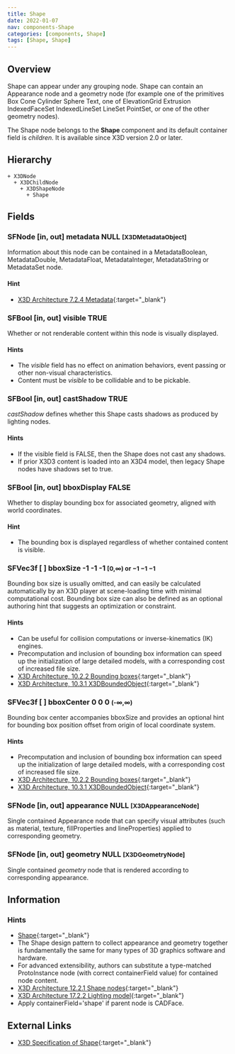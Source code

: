 ```yaml
---
title: Shape
date: 2022-01-07
nav: components-Shape
categories: [components, Shape]
tags: [Shape, Shape]
---
```

<style>
.post h3 {
  word-spacing: 0.2em;
}
</style>

## Overview

Shape can appear under any grouping node. Shape can contain an Appearance node and a geometry node (for example one of the primitives Box Cone Cylinder Sphere Text, one of ElevationGrid Extrusion IndexedFaceSet IndexedLineSet LineSet PointSet, or one of the other geometry nodes).

The Shape node belongs to the **Shape** component and its default container field is *children.* It is available since X3D version 2.0 or later.

## Hierarchy

```
+ X3DNode
  + X3DChildNode
    + X3DShapeNode
      + Shape
```

## Fields

### SFNode [in, out] **metadata** NULL <small>[X3DMetadataObject]</small>

Information about this node can be contained in a MetadataBoolean, MetadataDouble, MetadataFloat, MetadataInteger, MetadataString or MetadataSet node.

#### Hint

- [X3D Architecture 7.2.4 Metadata](https://www.web3d.org/specifications/X3Dv4Draft/ISO-IEC19775-1v4-CD1/Part01/components/core.html#Metadata){:target="_blank"}

### SFBool [in, out] **visible** TRUE

Whether or not renderable content within this node is visually displayed.

#### Hints

- The *visible* field has no effect on animation behaviors, event passing or other non-visual characteristics.
- Content must be *visible* to be collidable and to be pickable.

### SFBool [in, out] **castShadow** TRUE

*castShadow* defines whether this Shape casts shadows as produced by lighting nodes.

#### Hints

- If the visible field is FALSE, then the Shape does not cast any shadows.
- If prior X3D3 content is loaded into an X3D4 model, then legacy Shape nodes have shadows set to true.

### SFBool [in, out] **bboxDisplay** FALSE

Whether to display bounding box for associated geometry, aligned with world coordinates.

#### Hint

- The bounding box is displayed regardless of whether contained content is visible.

### SFVec3f [ ] **bboxSize** -1 -1 -1 <small>[0,∞) or −1 −1 −1</small>

Bounding box size is usually omitted, and can easily be calculated automatically by an X3D player at scene-loading time with minimal computational cost. Bounding box size can also be defined as an optional authoring hint that suggests an optimization or constraint.

#### Hints

- Can be useful for collision computations or inverse-kinematics (IK) engines.
- Precomputation and inclusion of bounding box information can speed up the initialization of large detailed models, with a corresponding cost of increased file size.
- [X3D Architecture, 10.2.2 Bounding boxes](https://www.web3d.org/specifications/X3Dv4Draft/ISO-IEC19775-1v4-CD1/Part01/components/grouping.html#BoundingBoxes){:target="_blank"}
- [X3D Architecture, 10.3.1 X3DBoundedObject](https://www.web3d.org/specifications/X3Dv4Draft/ISO-IEC19775-1v4-CD1/Part01/components/grouping.html#X3DBoundedObject){:target="_blank"}

### SFVec3f [ ] **bboxCenter** 0 0 0 <small>(-∞,∞)</small>

Bounding box center accompanies bboxSize and provides an optional hint for bounding box position offset from origin of local coordinate system.

#### Hints

- Precomputation and inclusion of bounding box information can speed up the initialization of large detailed models, with a corresponding cost of increased file size.
- [X3D Architecture, 10.2.2 Bounding boxes](https://www.web3d.org/specifications/X3Dv4Draft/ISO-IEC19775-1v4-CD1/Part01/components/grouping.html#BoundingBoxes){:target="_blank"}
- [X3D Architecture, 10.3.1 X3DBoundedObject](https://www.web3d.org/specifications/X3Dv4Draft/ISO-IEC19775-1v4-CD1/Part01/components/grouping.html#X3DBoundedObject){:target="_blank"}

### SFNode [in, out] **appearance** NULL <small>[X3DAppearanceNode]</small>

Single contained Appearance node that can specify visual attributes (such as material, texture, fillProperties and lineProperties) applied to corresponding geometry.

### SFNode [in, out] **geometry** NULL <small>[X3DGeometryNode]</small>

Single contained *geometry* node that is rendered according to corresponding appearance.

## Information

### Hints

- [Shape](https://en.wikipedia.org/wiki/Shape){:target="_blank"}
- The Shape design pattern to collect appearance and geometry together is fundamentally the same for many types of 3D graphics software and hardware.
- For advanced extensibility, authors can substitute a type-matched ProtoInstance node (with correct containerField value) for contained node content.
- [X3D Architecture 12.2.1 Shape nodes](https://www.web3d.org/specifications/X3Dv4Draft/ISO-IEC19775-1v4-CD1/Part01/components/shape.html#Shapenodes){:target="_blank"}
- [X3D Architecture 17.2.2 Lighting model](https://www.web3d.org/specifications/X3Dv4Draft/ISO-IEC19775-1v4-CD1/Part01/components/lighting.html#Lightingmodel){:target="_blank"}
- Apply containerField='shape' if parent node is CADFace.

## External Links

- [X3D Specification of Shape](https://www.web3d.org/documents/specifications/19775-1/V4.0/Part01/components/shape.html#Shape){:target="_blank"}
